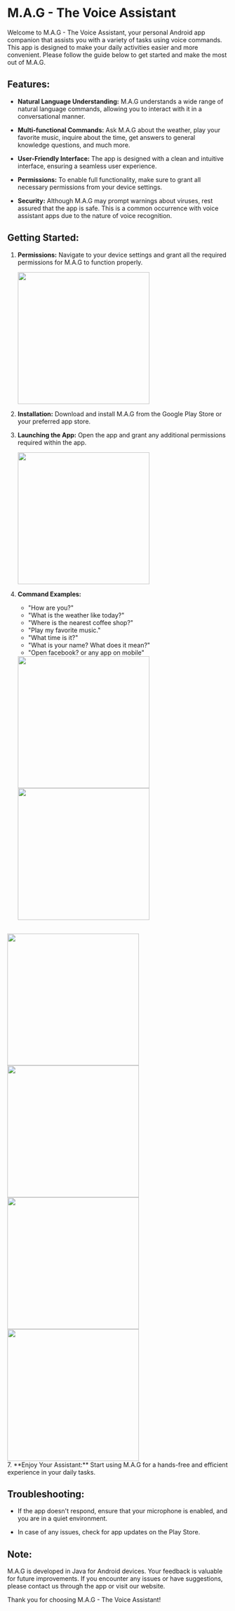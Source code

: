 # M.A.G - The Voice Assistant

Welcome to M.A.G - The Voice Assistant, your personal Android app companion that assists you with a variety of tasks using voice commands. This app is designed to make your daily activities easier and more convenient. Please follow the guide below to get started and make the most out of M.A.G.

## Features:

- **Natural Language Understanding:** M.A.G understands a wide range of natural language commands, allowing you to interact with it in a conversational manner.

- **Multi-functional Commands:** Ask M.A.G about the weather, play your favorite music, inquire about the time, get answers to general knowledge questions, and much more.

- **User-Friendly Interface:** The app is designed with a clean and intuitive interface, ensuring a seamless user experience.

- **Permissions:** To enable full functionality, make sure to grant all necessary permissions from your device settings.

- **Security:** Although M.A.G may prompt warnings about viruses, rest assured that the app is safe. This is a common occurrence with voice assistant apps due to the nature of voice recognition.

## Getting Started:

1. **Permissions:** Navigate to your device settings and grant all the required permissions for M.A.G to function properly.

  
   
   <img src="images/per.jpeg" width="300" height=auto />

3. **Installation:** Download and install M.A.G from the Google Play Store or your preferred app store.

4. **Launching the App:** Open the app and grant any additional permissions required within the app.


   <img src="images/1.jpeg" width="300" height=auto />
5. **Command Examples:**
   - "How are you?"
   - "What is the weather like today?"
   - "Where is the nearest coffee shop?"
   - "Play my favorite music."
   - "What time is it?"
   - "What is your name? What does it mean?"
   - "Open facebook? or any app on mobile"

   
   
   <img src="images/2.jpeg" width="300" height=auto />
   <br>
  
   <img src="images/3.jpeg" width="300" height=auto />
  <br>
   
   <img src="images/4.jpeg" width="300" height=auto />
  
   <br>
   <img src="images/f.jpeg" width="300" height=auto />
   <br>
   <img src="images/p1.jpeg" width="300" height=auto />
  
<br>
   <img src="images/p2.jpeg" width="300" height=auto />
<br>
7. **Enjoy Your Assistant:** Start using M.A.G for a hands-free and efficient experience in your daily tasks.

## Troubleshooting:

- If the app doesn't respond, ensure that your microphone is enabled, and you are in a quiet environment.

- In case of any issues, check for app updates on the Play Store.

## Note:

M.A.G is developed in Java for Android devices. Your feedback is valuable for future improvements. If you encounter any issues or have suggestions, please contact us through the app or visit our website.

Thank you for choosing M.A.G - The Voice Assistant!
